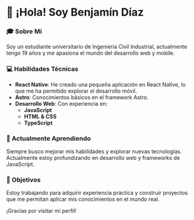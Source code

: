 # 👋 ¡Hola! Soy Benjamín Díaz

### 🎓 Sobre Mí
Soy un estudiante universitario de Ingeniería Civil Industrial, actualmente tengo 19 años y me apasiona el mundo del desarrollo web y mobile. 

### 💻 Habilidades Técnicas
- **React Native**: He creado una pequeña aplicación en React Native, lo que me ha permitido explorar el desarrollo móvil.
- **Astro**: Conocimientos básicos en el framework Astro.
- **Desarrollo Web**: Con experiencia en:
  - **JavaScript**
  - **HTML & CSS**
  - **TypeScript**

### 🌱 Actualmente Aprendiendo
Siempre busco mejorar mis habilidades y explorar nuevas tecnologías. Actualmente estoy profundizando en desarrollo web y frameworks de JavaScript.

### 🚀 Objetivos
Estoy trabajando para adquirir experiencia práctica y construir proyectos que me permitan aplicar mis conocimientos en el mundo real.

¡Gracias por visitar mi perfil!
